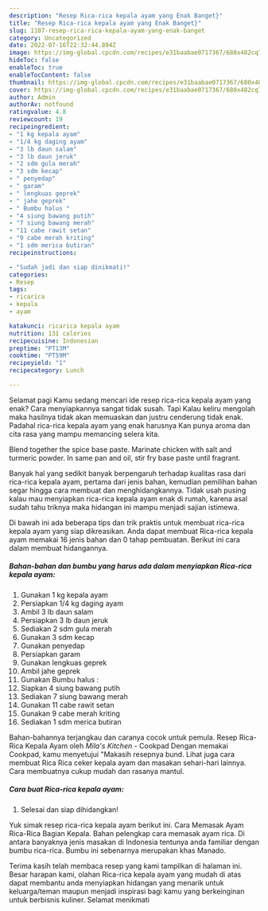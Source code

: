 ```yaml
---
description: "Resep Rica-rica kepala ayam yang Enak Banget}"
title: "Resep Rica-rica kepala ayam yang Enak Banget}"
slug: 1107-resep-rica-rica-kepala-ayam-yang-enak-banget
category: Uncategorized
date: 2022-07-16T22:32:44.894Z
image: https://img-global.cpcdn.com/recipes/e31baabae0717367/680x482cq70/rica-rica-kepala-ayam-foto-resep-utama.jpg
hideToc: false
enableToc: true
enableTocContent: false
thumbnail: https://img-global.cpcdn.com/recipes/e31baabae0717367/680x482cq70/rica-rica-kepala-ayam-foto-resep-utama.jpg
cover: https://img-global.cpcdn.com/recipes/e31baabae0717367/680x482cq70/rica-rica-kepala-ayam-foto-resep-utama.jpg
author: Admin
authorAv: notfound
ratingvalue: 4.8
reviewcount: 19
recipeingredient:
- "1 kg kepala ayam"
- "1/4 kg daging ayam"
- "3 lb daun salam"
- "3 lb daun jeruk"
- "2 sdm gula merah"
- "3 sdm kecap"
- " penyedap"
- " garam"
- " lengkuas geprek"
- " jahe geprek"
- " Bumbu halus "
- "4 siung bawang putih"
- "7 siung bawang merah"
- "11 cabe rawit setan"
- "9 cabe merah kriting"
- "1 sdm merica butiran"
recipeinstructions:

- "Sudah jadi dan siap dinikmati!"
categories:
- Resep
tags:
- ricarica
- kepala
- ayam

katakunci: ricarica kepala ayam 
nutrition: 131 calories
recipecuisine: Indonesian
preptime: "PT13M"
cooktime: "PT59M"
recipeyield: "1"
recipecategory: Lunch

---
```



Selamat pagi Kamu sedang mencari ide resep rica-rica kepala ayam yang enak? Cara menyiapkannya sangat tidak susah. Tapi Kalau keliru mengolah maka hasilnya tidak akan memuaskan dan justru cenderung tidak enak. Padahal rica-rica kepala ayam yang enak harusnya Kan punya aroma dan cita rasa yang mampu memancing selera kita.


Blend together the spice base paste. Marinate chicken with salt and turmeric powder. In same pan and oil, stir fry base paste until fragrant.

Banyak hal yang sedikit banyak berpengaruh terhadap kualitas rasa dari rica-rica kepala ayam, pertama dari jenis bahan, kemudian pemilihan bahan segar hingga cara membuat dan menghidangkannya. Tidak usah pusing kalau mau menyiapkan rica-rica kepala ayam enak di rumah, karena asal sudah tahu triknya maka hidangan ini mampu menjadi sajian istimewa.


Di bawah ini ada beberapa tips dan trik praktis untuk membuat rica-rica kepala ayam yang siap dikreasikan. Anda dapat membuat Rica-rica kepala ayam memakai 16 jenis bahan dan 0 tahap pembuatan. Berikut ini cara dalam membuat hidangannya.

<!--inarticleads1-->

##### Bahan-bahan dan bumbu yang harus ada dalam menyiapkan Rica-rica kepala ayam:

1. Gunakan 1 kg kepala ayam
1. Persiapkan 1/4 kg daging ayam
1. Ambil 3 lb daun salam
1. Persiapkan 3 lb daun jeruk
1. Sediakan 2 sdm gula merah
1. Gunakan 3 sdm kecap
1. Gunakan  penyedap
1. Persiapkan  garam
1. Gunakan  lengkuas geprek
1. Ambil  jahe geprek
1. Gunakan  Bumbu halus :
1. Siapkan 4 siung bawang putih
1. Sediakan 7 siung bawang merah
1. Gunakan 11 cabe rawit setan
1. Gunakan 9 cabe merah kriting
1. Sediakan 1 sdm merica butiran


Bahan-bahannya terjangkau dan caranya cocok untuk pemula. Resep Rica-Rica Kepala Ayam oleh _Mila&#39;s Kitchen_ - Cookpad Dengan memakai Cookpad, kamu menyetujui &#34;Makasih resepnya bund. Lihat juga cara membuat Rica Rica ceker kepala ayam dan masakan sehari-hari lainnya. Cara membuatnya cukup mudah dan rasanya mantul. 

<!--inarticleads2-->

##### Cara buat Rica-rica kepala ayam:


1. Selesai dan siap dihidangkan!

Yuk simak resep rica-rica kepala ayam berikut ini. Cara Memasak Ayam Rica-Rica Bagian Kepala. Bahan pelengkap cara memasak ayam rica. Di antara banyaknya jenis masakan di Indonesia tentunya anda familiar dengan bumbu rica-rica. Bumbu ini sebenarnya merupakan khas Manado. 

Terima kasih telah membaca resep yang kami tampilkan di halaman ini. Besar harapan kami, olahan Rica-rica kepala ayam yang mudah di atas dapat membantu anda menyiapkan hidangan yang menarik untuk keluarga/teman maupun menjadi inspirasi bagi kamu yang berkeinginan untuk berbisnis kuliner. Selamat menikmati
